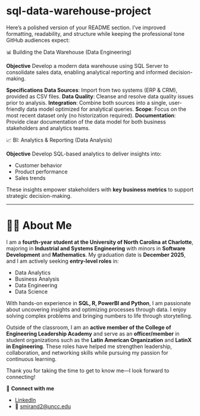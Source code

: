 # sql-data-warehouse-project
Here’s a polished version of your README section. I’ve improved formatting, readability, and structure while keeping the professional tone GitHub audiences expect:

 📊 Building the Data Warehouse (Data Engineering)

**Objective**
Develop a modern data warehouse using SQL Server to consolidate sales data, enabling analytical reporting and informed decision-making.

**Specifications**
**Data Sources**: Import from two systems (ERP & CRM), provided as CSV files.
**Data Quality**: Cleanse and resolve data quality issues prior to analysis.
**Integration**: Combine both sources into a single, user-friendly data model optimized for analytical queries.
**Scope**: Focus on the most recent dataset only (no historization required).
**Documentation**: Provide clear documentation of the data model for both business stakeholders and analytics teams.


📈 BI: Analytics & Reporting (Data Analysis)

**Objective**
Develop SQL-based analytics to deliver insights into:

* Customer behavior
* Product performance
* Sales trends

These insights empower stakeholders with **key business metrics** to support strategic decision-making.

---

# 👩‍🎓 About Me

I am a **fourth-year student at the University of North Carolina at Charlotte**, majoring in **Industrial and Systems Engineering** with minors in **Software Development** and **Mathematics**. My graduation date is **December 2025**, and I am actively seeking **entry-level roles** in:

* Data Analytics
* Business Analysis
* Data Engineering
* Data Science

With hands-on experience in **SQL, R, PowerBI and Python**, I am passionate about uncovering insights and optimizing processes through data. I enjoy solving complex problems and bringing numbers to life through storytelling.

Outside of the classroom, I am an **active member of the College of Engineering Leadership Academy** and serve as an **officer/member** in student organizations such as the **Latin American Organization** and **LatinX in Engineering**. These roles have helped me strengthen leadership, collaboration, and networking skills while pursuing my passion for continuous learning.

Thank you for taking the time to get to know me—I look forward to connecting!

📌 **Connect with me**

* [LinkedIn](https://www.linkedin.com/in/smirand2/)
* 📧 [smirand2@uncc.edu](mailto:smirand2@uncc.edu)



